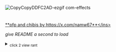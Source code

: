
![CopyCopyDDFC2AD-ezgif com-effects](https://github.com/user-attachments/assets/1e8f642d-7f5d-4e15-bc49-2a5a8826c1ec)

#
<ins>**pfp and chibis by https://x.com/namw67**</ins> 

*give README a second to load*
<details>
  <summary><sub>click 2 view rant</sub></summary>   
  
![cqj55l](https://github.com/user-attachments/assets/3a5379e2-8dae-4711-9ae5-97795d862aad)
  this took FOR FUCKING EVER aka mainly finding a site that would make parts of the gif transparent. still a WIP !!
adding more later ^-^
i hope makoto drowns in the water <3 /aff i love him..
<p align="center">
  <img width="300" height="300" src="https://media1.tenor.com/m/usBrcIXT_scAAAAd/persona-3-reload-persona.gif">
</p>
<p align="right">
  <img width="300" height="300" src="https://i.imgur.com/KbrGdEF.png">
</p>
